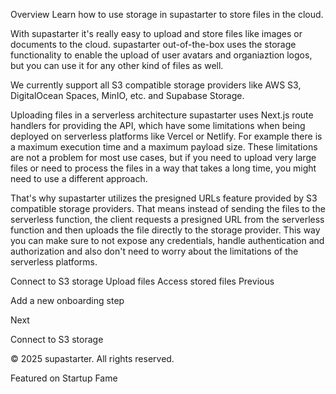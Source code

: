 Overview
Learn how to use storage in supastarter to store files in the cloud.

With supastarter it's really easy to upload and store files like images or documents to the cloud. supastarter out-of-the-box uses the storage functionality to enable the upload of user avatars and organiaztion logos, but you can use it for any other kind of files as well.

We currently support all S3 compatible storage providers like AWS S3, DigitalOcean Spaces, MinIO, etc. and Supabase Storage.

Uploading files in a serverless architecture
supastarter uses Next.js route handlers for providing the API, which have some limitations when being deployed on serverless platforms like Vercel or Netlify. For example there is a maximum execution time and a maximum payload size. These limitations are not a problem for most use cases, but if you need to upload very large files or need to process the files in a way that takes a long time, you might need to use a different approach.

That's why supastarter utilizes the presigned URLs feature provided by S3 compatible storage providers. That means instead of sending the files to the serverless function, the client requests a presigned URL from the serverless function and then uploads the file directly to the storage provider. This way you can make sure to not expose any credentials, handle authentication and authorization and also don't need to worry about the limitations of the serverless platforms.

Connect to S3 storage
Upload files
Access stored files
Previous

Add a new onboarding step

Next

Connect to S3 storage

© 2025 supastarter. All rights reserved.

Featured on Startup Fame




